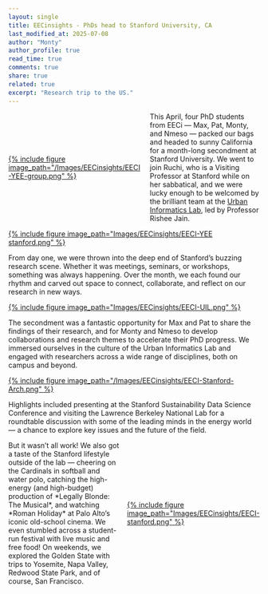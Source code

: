 ```yaml
---
layout: single
title: EECinsights - PhDs head to Stanford University, CA
last_modified_at: 2025-07-08
author: "Monty"
author_profile: true
read_time: true
comments: true
share: true
related: true
excerpt: "Research trip to the US."
---
```


<div style="display: flex; align-items: center; gap: 1em;">
  <div style="flex: 1;">
    <a href="#img1">{% include figure image_path="/Images/EECinsights/EECI-YEE-group.png" %}</a>
  </div>
  <div style="flex: 2;">
    This April, four PhD students from EECi — Max, Pat, Monty, and Nmeso — packed our bags and headed to sunny California for a month-long secondment at Stanford University. We went to join Ruchi, who is a Visiting Professor at Stanford while on her sabbatical, and we were lucky enough to be welcomed by the brilliant team at the <a href="https://www.uil.stanford.edu/">Urban Informatics Lab</a>, led by Professor Rishee Jain.
  </div>
</div>

<a href="#img2">{% include figure image_path="Images/EECinsights/EECI-YEE stanford.png" %}</a>

From day one, we were thrown into the deep end of Stanford’s buzzing research scene. Whether it was meetings, seminars, or workshops, something was always happening. Over the month, we each found our rhythm and carved out space to connect, collaborate, and reflect on our research in new ways.

<a href="#img3">{% include figure image_path="Images/EECinsights/EECI-UIL.png" %}</a>

The secondment was a fantastic opportunity for Max and Pat to share the findings of their research, and for Monty and Nmeso to develop collaborations and research themes to accelerate their PhD progress. We immersed ourselves in the culture of the Urban Informatics Lab and engaged with researchers across a wide range of disciplines, both on campus and beyond.

<a href="#img4">{% include figure image_path="/Images/EECinsights/EECI-Stanford-Arch.png" %}</a>

Highlights included presenting at the Stanford Sustainability Data Science Conference and visiting the Lawrence Berkeley National Lab for a roundtable discussion with some of the leading minds in the energy world — a chance to explore key issues and the future of the field.

<div style="display: flex; align-items: center; gap: 1em;">
  <div style="flex: 2;">
    But it wasn’t all work! We also got a taste of the Stanford lifestyle outside of the lab — cheering on the Cardinals in softball and water polo, catching the high-energy (and high-budget) production of *Legally Blonde: The Musical*, and watching *Roman Holiday* at Palo Alto’s iconic old-school cinema. We even stumbled across a student-run festival with live music and free food! On weekends, we explored the Golden State with trips to Yosemite, Napa Valley, Redwood State Park, and of course, San Francisco.
  </div>
  <div style="flex: 1;">
    <a href="#img5">{% include figure image_path="Images/EECinsights/EECI-stanford.png" %}</a>
  </div>
</div>

<!-- Modals -->
<div id="img1" class="image-modal">
  <a href="#!" class="close">&times;</a>
  <img src="/Images/EECinsights/EECI-YEE-group.png" alt="EECI YEE Group">
</div>

<div id="img2" class="image-modal">
  <a href="#!" class="close">&times;</a>
  <img src="Images/EECinsights/EECI-YEE stanford.png" alt="Stanford Group Shot">
</div>

<div id="img3" class="image-modal">
  <a href="#!" class="close">&times;</a>
  <img src="Images/EECinsights/EECI-UIL.png" alt="UIL Lab Photo">
</div>

<div id="img4" class="image-modal">
  <a href="#!" class="close">&times;</a>
  <img src="/Images/EECinsights/EECI-Stanford-Arch.png" alt="Stanford Arch">
</div>

<div id="img5" class="image-modal">
  <a href="#!" class="close">&times;</a>
  <img src="Images/EECinsights/EECI-stanford.png" alt="Stanford Vibes">
</div>


<style>
.image-modal {
  display: none;
  position: fixed;
  z-index: 9999;
  padding: 1em;
  left: 0;
  top: 0;
  width: 100%;
  height: 100%;
  overflow: auto;
  background-color: rgba(0,0,0,0.9);
}
.image-modal img {
  margin: auto;
  display: block;
  max-width: 90%;
  max-height: 90%;
}
.image-modal:target {
  display: block;
}
.image-modal .close {
  position: absolute;
  top: 1rem;
  right: 2rem;
  font-size: 2rem;
  color: white;
  text-decoration: none;
}
</style>

